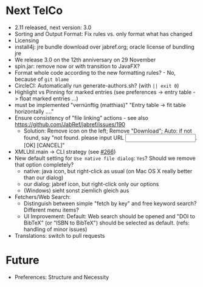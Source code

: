 # Next TelCo

- 2.11 released, next version: 3.0
- Sorting and Output Format: Fix rules vs. only format what has changed
- Licensing
- install4j: jre bundle download over jabref.org; oracle license of bundling jre
- We release 3.0 on the 12th anniversary on 29 November
- spin.jar: remove now or with transition to JavaFX?
- Format whole code according to the new formatting rules? - No, because of `git blame`
- CircleCI: Automatically run generate-authors.sh? (with `|| exit 0`)
- Highlight vs Pinning for marked entries (see preferences -> entry table -> float marked entries ...)
- must be implemented "vernünftig (matthias)" "Entry table -> fit table horizontally ...."
- Ensure consistency of "file linking" actions - see also https://github.com/JabRef/jabref/issues/190
  - Solution: Remove icon on the left; Remove "Download"; Auto: if not found, say "not found. please input URL <input field>. [OK] [CANCEL]" 
- XMLUtil.main -> CLI strategy (see [#266](https://github.com/JabRef/jabref/pull/266))
- New default setting for `Use native file dialog`: `Yes`? Should we remove that option completely?
  - native: java icon, but right-click as usual (on Mac OS X really better than our dialog)
  - our dialog: jabref icon, but right-click only our options
  - (Windows) sieht sonst ziemlich gleich aus
- Fetchers/Web Search:
  - Distinguish between simple "fetch by key" and free keyword search? Different menu items?
  - UI Improvement: Default: Web search should be opened and "DOI to BibTeX" (or "ISBN to BibTeX") should be selected as default. (refs: handling of minor issues)
- Translations: switch to pull requests

# Future
- Preferences: Structure and Necessity

